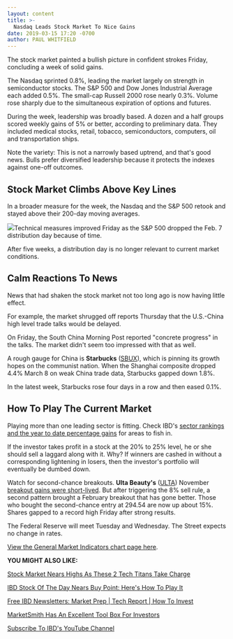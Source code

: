 ```yaml
---
layout: content
title: >-
  Nasdaq Leads Stock Market To Nice Gains
date: 2019-03-15 17:20 -0700
author: PAUL WHITFIELD
---
```






The stock market painted a bullish picture in confident strokes Friday, concluding a week of solid gains.




The Nasdaq sprinted 0.8%, leading the market largely on strength in semiconductor stocks. The S&P 500 and Dow Jones Industrial Average each added 0.5%. The small-cap Russell 2000 rose nearly 0.3%. Volume rose sharply due to the simultaneous expiration of options and futures.


During the week, leadership was broadly based. A dozen and a half groups scored weekly gains of 5% or better, according to preliminary data. They included medical stocks, retail, tobacco, semiconductors, computers, oil and transportation ships.


Note the variety: This is not a narrowly based uptrend, and that's good news. Bulls prefer diversified leadership because it protects the indexes against one-off outcomes.


Stock Market Climbs Above Key Lines
-----------------------------------


In a broader measure for the week, the Nasdaq and the S&P 500 retook and stayed above their 200-day moving averages.


![](https://www.investors.com/wp-content/uploads/2019/03/MP031519-252x300.jpg)Technical measures improved Friday as the S&P 500 dropped the Feb. 7 distribution day because of time.


After five weeks, a distribution day is no longer relevant to current market conditions.


Calm Reactions To News
----------------------


News that had shaken the stock market not too long ago is now having little effect.


For example, the market shrugged off reports Thursday that the U.S.-China high level trade talks would be delayed.


On Friday, the South China Morning Post reported "concrete progress" in the talks. The market didn't seem too impressed with that as well.


A rough gauge for China is **Starbucks** ([SBUX](https://research.investors.com/quote.aspx?symbol=SBUX)), which is pinning its growth hopes on the communist nation. When the Shanghai composite dropped 4.4% March 8 on weak China trade data, Starbucks gapped down 1.8%.


In the latest week, Starbucks rose four days in a row and then eased 0.1%.


How To Play The Current Market
------------------------------


Playing more than one leading sector is fitting. Check IBD's [sector rankings and the year to date percentage gains](https://www.investors.com/data-tables/ibd-smart-nyse-nasdaq-tables-mar-15-2019/) for areas to fish in.


If the investor takes profit in a stock at the 20% to 25% level, he or she should sell a laggard along with it. Why? If winners are cashed in without a corresponding lightening in losers, then the investor's portfolio will eventually be dumbed down.


Watch for second-chance breakouts. **Ulta Beauty's** ([ULTA](https://research.investors.com/quote.aspx?symbol=ULTA)) November [breakout gains were short-lived](https://www.investors.com/research/ibd-50-growth-stocks-to-watch-ulta-beauty-building-base/). But after triggering the 8% sell rule, a second pattern brought a February breakout that has gone better. Those who bought the second-chance entry at 294.54 are now up about 15%. Shares gapped to a record high Friday after strong results.


The Federal Reserve will meet Tuesday and Wednesday. The Street expects no change in rates.


[View the General Market Indicators chart page here](https://www.investors.com/wp-content/uploads/2019/03/GMI_031819.pdf).


**YOU MIGHT ALSO LIKE:**


[Stock Market Nears Highs As These 2 Tech Titans Take Charge](https://www.investors.com/market-trend/stock-market-today/dow-jones-futures-current-stock-market-rally-apple-stock-microsoft-stock-boeing-737-max/)


[IBD Stock Of The Day Nears Buy Point: Here's How To Play It](https://www.investors.com/research/ibd-stock-of-the-day/fortinet-stock-buy-point-cybersecurity-stocks/)


[Free IBD Newsletters: Market Prep | Tech Report | How To Invest](https://shop.investors.com/offer/splashresponsive.aspx?id=newsletters-howtoinvest)


[MarketSmith Has An Excellent Tool Box For Investors](https://marketsmith.investors.com/?src=A012BF)


[Subscribe To IBD's YouTube Channel](https://www.youtube.com/investorsbusinessdaily)




